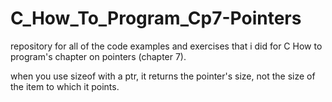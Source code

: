 # C_How_To_Program_Cp7-Pointers
repository for all of the code examples and exercises that i did for C How to program's chapter on pointers (chapter 7).

when you use sizeof with a ptr, it returns the pointer's size, not the size of the item to which it points.